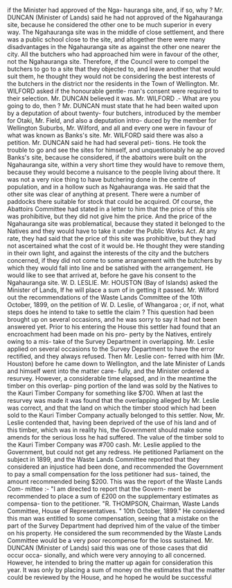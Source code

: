 if the Minister had approved of the Nga- hauranga site, and, if so, why ? Mr. DUNCAN (Minister of Lands) said he had not approved of the Ngahauranga site, because he considered the other one to be much superior in every way. The Ngahauranga site was in the middle of close settlement, and there was a public school close to the site, and altogether there were many disadvantages in the Ngahauranga site as against the other one nearer the city. All the butchers who had approached him were in favour of the other, not the Ngahauranga site. Therefore, if the Council were to compel the butchers to go to a site that they objected to, and leave another that would suit them, he thought they would not be considering the best interests of the butchers in the district nor the residents in the Town of Wellington. Mr. WILFORD asked if the honourable gentle- man's consent were required to their selection. Mr. DUNCAN believed it was. Mr. WILFORD .- What are you going to do, then ? Mr. DUNCAN must state that he had been waited upon by a deputation of about twenty- four butchers, introduced by the member for Otaki, Mr. Field, and also a deputation intro- duced by the member for Wellington Suburbs, Mr. Wilford, and all and every one were in favour of what was known as Banks's site. Mr. WILFORD said there was also a petition. Mr. DUNCAN said he had had several peti- tions. He took the trouble to go and see the sites for himself, and unquestionably he ap proved Banks's site, because he considered, if the abattoirs were built on the Ngahauranga site, within a very short time they would have to remove them, because they would become a nuisance to the people living about there. It was not a very nice thing to have butchering done in the centre of population, and in a hollow such as Ngahauranga was. He said that the other site was clear of anything at present. There were a number of paddocks there suitable for stock that could be acquired. Of course, the Abattoirs Committee had stated in a letter to him that the price of this site was prohibitive, but they did not give him the price. And the price of the Ngahauranga site was problematical, because they stated it belonged to the Natives and they would have to take it under the Public Works Act. At any rate, they had said that the price of this site was prohibitive, but they had not ascertained what the cost of it would be. He thought they were standing in their own light, and against the interests of the city and the butchers concerned, if they did not come to some arrangement with the butchers by which they would fall into line and be satished with the arrangement. He would like to see that arrived at, before he gave his consent to the Ngahauranga site. W. D. LESLIE. Mr. HOUSTON (Bay of Islands) asked the Minister of Lands, If he will place a sum of in getting it passed. Mr. Wilford out the recommendations of the Waste Lands Committee of the 10th October, 1899, on the petition of W. D. Leslie, of Whangaroa ; or, if not, what steps does he intend to take to settle the claim ? This question had been brought up on several occasions, and he was sorry to say it had not been answered yet. Prior to his entering the House this settler had found that an encroachment had been made on his pro- perty by the Natives, entirely owing to a mis- take of the Survey Department in overlapping. Mr. Leslie applied on several occasions to the Survey Department to have the error rectified, and they always refused. Then Mr. Leslie con- ferred with him (Mr. Houston) before he came down to Wellington, and the late Minister of Lands and himself went into the matter care- fully, and the Minister ordered a resurvey. However, a considerable time elapsed, and in the meantime the timber on this overlap- ping portion of the land was sold by the Natives to the Kauri Timber Company for something like $700. When at last the resurvey was made it was found that the overlapping alleged by Mr. Leslie was correct, and that the land on which the timber stood which had been sold to the Kauri Timber Company actually belonged to this settler. Now, Mr. Leslie contended that, having been deprived of the use of his land and of this timber, which was in reality his, the Government should make some amends for the serious loss he had suffered. The value of the timber sold to the Kauri Timber Company was #700 cash. Mr. Leslie applied to the Government, but could not get any redress. He petitioned Parliament on the subject in 1899, and the Waste Lands Committee reported that they considered an injustice had been done, and recommended the Government to pay a small compensation for the loss petitioner had sus- tained, the amount recommended being $200. This was the report of the Waste Lands Com- mittee :- "I am directed to report that the Govern- ment be recommended to place a sum of £200 on the supplementary estimates as compensa- tion to the petitioner. "R. THOMPSON, Chairman, Waste Lands Committee, House of Representatives. " 10th October, 1899." He considered this man was entitled to some compensation, seeing that a mistake on the part of the Survey Department had deprived him of the value of the timber on his property. He considered the sum recommended by the Waste Lands Committee would be a very poor recompense for the loss sustained. Mr. DUNCAN (Minister of Lands) said this was one of those cases that did occur occa- sionally, and which were very annoying to all concerned. However, he intended to bring the matter up again for consideration this year. It was only by placing a sum of money on the estimates that the matter could be reviewed by the House, and he hoped he would be successful 
